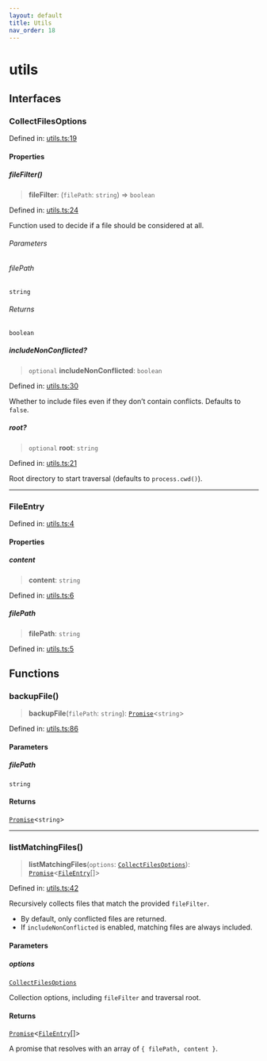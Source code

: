 ```yaml
---
layout: default
title: Utils
nav_order: 18
---
```


# utils

## Interfaces

### CollectFilesOptions

Defined in: [utils.ts:19](https://github.com/react18-tools/git-json-resolver/blob/9c24fa243e2d39962b91e02dad8dd8c7b30d8e95/lib/src/utils.ts#L19)

#### Properties

##### fileFilter()

> **fileFilter**: (`filePath`: `string`) => `boolean`

Defined in: [utils.ts:24](https://github.com/react18-tools/git-json-resolver/blob/9c24fa243e2d39962b91e02dad8dd8c7b30d8e95/lib/src/utils.ts#L24)

Function used to decide if a file should be considered at all.

###### Parameters

###### filePath

`string`

###### Returns

`boolean`

##### includeNonConflicted?

> `optional` **includeNonConflicted**: `boolean`

Defined in: [utils.ts:30](https://github.com/react18-tools/git-json-resolver/blob/9c24fa243e2d39962b91e02dad8dd8c7b30d8e95/lib/src/utils.ts#L30)

Whether to include files even if they don’t contain conflicts.
Defaults to `false`.

##### root?

> `optional` **root**: `string`

Defined in: [utils.ts:21](https://github.com/react18-tools/git-json-resolver/blob/9c24fa243e2d39962b91e02dad8dd8c7b30d8e95/lib/src/utils.ts#L21)

Root directory to start traversal (defaults to `process.cwd()`).

---

### FileEntry

Defined in: [utils.ts:4](https://github.com/react18-tools/git-json-resolver/blob/9c24fa243e2d39962b91e02dad8dd8c7b30d8e95/lib/src/utils.ts#L4)

#### Properties

##### content

> **content**: `string`

Defined in: [utils.ts:6](https://github.com/react18-tools/git-json-resolver/blob/9c24fa243e2d39962b91e02dad8dd8c7b30d8e95/lib/src/utils.ts#L6)

##### filePath

> **filePath**: `string`

Defined in: [utils.ts:5](https://github.com/react18-tools/git-json-resolver/blob/9c24fa243e2d39962b91e02dad8dd8c7b30d8e95/lib/src/utils.ts#L5)

## Functions

### backupFile()

> **backupFile**(`filePath`: `string`): [`Promise`](https://developer.mozilla.org/docs/Web/JavaScript/Reference/Global_Objects/Promise)\<`string`\>

Defined in: [utils.ts:86](https://github.com/react18-tools/git-json-resolver/blob/9c24fa243e2d39962b91e02dad8dd8c7b30d8e95/lib/src/utils.ts#L86)

#### Parameters

##### filePath

`string`

#### Returns

[`Promise`](https://developer.mozilla.org/docs/Web/JavaScript/Reference/Global_Objects/Promise)\<`string`\>

---

### listMatchingFiles()

> **listMatchingFiles**(`options`: [`CollectFilesOptions`](#collectfilesoptions)): [`Promise`](https://developer.mozilla.org/docs/Web/JavaScript/Reference/Global_Objects/Promise)\<[`FileEntry`](#fileentry)[]\>

Defined in: [utils.ts:42](https://github.com/react18-tools/git-json-resolver/blob/9c24fa243e2d39962b91e02dad8dd8c7b30d8e95/lib/src/utils.ts#L42)

Recursively collects files that match the provided `fileFilter`.

- By default, only conflicted files are returned.
- If `includeNonConflicted` is enabled, matching files are always included.

#### Parameters

##### options

[`CollectFilesOptions`](#collectfilesoptions)

Collection options, including `fileFilter` and traversal root.

#### Returns

[`Promise`](https://developer.mozilla.org/docs/Web/JavaScript/Reference/Global_Objects/Promise)\<[`FileEntry`](#fileentry)[]\>

A promise that resolves with an array of `{ filePath, content }`.
